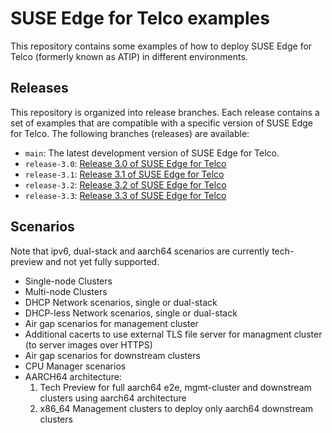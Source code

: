 # SUSE Edge for Telco examples

This repository contains some examples of how to deploy SUSE Edge for Telco (formerly known as ATIP) in different environments.

##  Releases

This repository is organized into release branches. Each release contains a set of examples that are compatible with a specific version of SUSE Edge for Telco.
The following branches (releases) are available:

- `main`: The latest development version of SUSE Edge for Telco.
- `release-3.0`: [Release 3.0 of SUSE Edge for Telco](https://github.com/suse-edge/atip/tree/release-3.0)
- `release-3.1`: [Release 3.1 of SUSE Edge for Telco](https://github.com/suse-edge/atip/tree/release-3.1)
- `release-3.2`: [Release 3.2 of SUSE Edge for Telco](https://github.com/suse-edge/atip/tree/release-3.2)
- `release-3.3`: [Release 3.3 of SUSE Edge for Telco](https://github.com/suse-edge/atip/tree/release-3.3)

## Scenarios

Note that ipv6, dual-stack and aarch64 scenarios are currently tech-preview and not yet fully supported.

- Single-node Clusters
- Multi-node Clusters
- DHCP Network scenarios, single or dual-stack
- DHCP-less Network scenarios, single or dual-stack
- Air gap scenarios for management cluster
- Additional cacerts to use external TLS file server for managment cluster (to server images over HTTPS)
- Air gap scenarios for downstream clusters
- CPU Manager scenarios
- AARCH64 architecture:
  1. Tech Preview for full aarch64 e2e, mgmt-cluster and downstream clusters using aarch64 architecture
  2. x86_64 Management clusters to deploy only aarch64 downstream clusters

